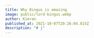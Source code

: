 ```yaml
---
title: Why Bingus is amazing
image: public/lord-bingus.webp
author: Kieran
published_at: 2021-10-07T20:26:04.815Z
description: "# j"
---
```

